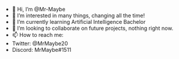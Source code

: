- 👋 Hi, I’m @Mr-Maybe
- 👀 I’m interested in many things, changing all the time!
- 🌱 I’m currently learning Artificial Intelligence Bachelor
- 💞️ I’m looking to collaborate on future projects, nothing right now.
- 📫 How to reach me: 
- Twitter: @MrMaybe20
- Discord: MrMaybe#1511

<!---
Mr-Maybe/Mr-Maybe is a ✨ special ✨ repository because its `README.md` (this file) appears on your GitHub profile.
You can click the Preview link to take a look at your changes.
--->
